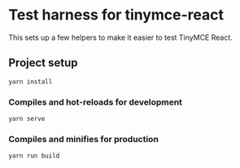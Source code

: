 # Test harness for tinymce-react
This sets up a few helpers to make it easier to test TinyMCE React.

## Project setup
```
yarn install
```

### Compiles and hot-reloads for development
```
yarn serve
```

### Compiles and minifies for production
```
yarn run build
```